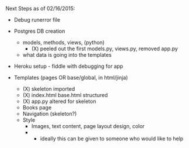 Next Steps as of 02/16/2015:

- Debug runerror file

- Postgres DB creation
  - models, methods, views, (python)
    - (X) peeled out the first models.py, views.py, removed app.py
  - what data is going into the templates

- Heroku setup - fiddle with debugging for app


- Templates (pages OR base/global, in html/jinja)
  - (X) skeleton imported
  - (X) index.html base.html structured
  - (X) app.py altered for skeleton
  - Books page
  - Navigation (skeleton?)
  - Style
    - Images, text content, page layout design, color
    -   - ideally this can be given to someone who would like to help
